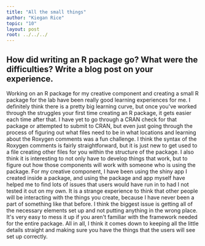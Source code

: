 ```yaml
---
title: "All the small things"
author: "Kiegan Rice"
topic: "10"
layout: post
root: ../../../
---
```


## How did writing an R package go? What were the difficulties? Write a blog post on your experience.  

Working on an R package for my creative component and creating a small R package for the lab have been really good learning experiences for me. I definitely think there is a pretty big learning curve, but once you've worked through the struggles your first time creating an R package, it gets easier each time after that. I have yet to go through a CRAN check for that package or attempted to submit to CRAN, but even just going through the process of figuring out what files need to be in what locations and learning about the Roxygen comments was a fun challenge. I think the syntax of the Roxygen comments is fairly straightforward, but it is just new to get used to a file creating other files for you within the structure of the package. I also think it is interesting to not only have to develop things that work, but to figure out how those components will work with someone who is using the package. For my creative component, I have been using the shiny app I created inside a package, and using the package and app myself have helped me to find lots of issues that users would have run in to had I not tested it out on my own. It is a strange experience to think that other people will be interacting with the things you create, because I have never been a part of something like that before. I think the biggest issue is getting all of the necessary elements set up and not putting anything in the wrong place. It's very easy to mess it up if you aren't familiar with the framework needed for the entire package. All in all, I think it comes down to keeping all the little details straight and making sure you have the things that the users will see set up correctly.  
